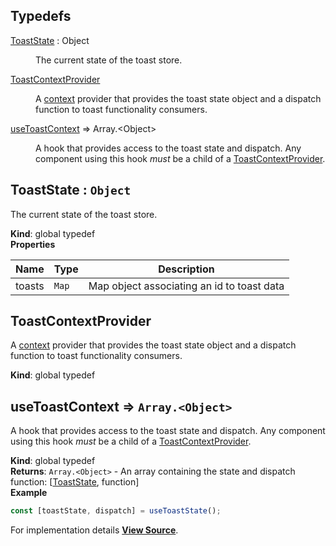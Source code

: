 ## Typedefs

<dl>
<dt><a href="#ToastState">ToastState</a> : <inlineCode>Object</inlineCode></dt>
<dd>

The current state of the toast store.

</dd>
<dt><a href="#ToastContextProvider">ToastContextProvider</a></dt>
<dd>

A [context](https://reactjs.org/docs/context.html) provider that
provides the toast state object and a dispatch function to toast
functionality consumers.

</dd>
<dt><a href="#useToastContext">useToastContext</a> ⇒ <inlineCode>Array.&lt;Object&gt;</inlineCode></dt>
<dd>

A hook that provides access to the toast state and dispatch.
Any component using this hook _must_ be a child of a [ToastContextProvider](#ToastContextProvider).

</dd>
</dl>

<a name="ToastState" id="ToastState"></a>

## ToastState : `Object`

The current state of the toast store.

**Kind**: global typedef  
**Properties**

| Name | Type | Description |
| --- | --- | --- |
| toasts | `Map` | Map object associating an id to toast data |

<a name="ToastContextProvider" id="ToastContextProvider"></a>

## ToastContextProvider

A [context](https://reactjs.org/docs/context.html) provider that
provides the toast state object and a dispatch function to toast
functionality consumers.

**Kind**: global typedef  
<a name="useToastContext" id="useToastContext"></a>

## useToastContext ⇒ `Array.<Object>`

A hook that provides access to the toast state and dispatch.
Any component using this hook _must_ be a child of a [ToastContextProvider](#ToastContextProvider).

**Kind**: global typedef  
**Returns**: `Array.<Object>` - An array containing the state and dispatch function: [[ToastState](#ToastState), function]  
**Example**  
```js
const [toastState, dispatch] = useToastState();
```


For implementation details [**View Source**](https://github.com/magento/pwa-studio/blob/develop/packages/peregrine/lib/Toasts/useToastContext.js).